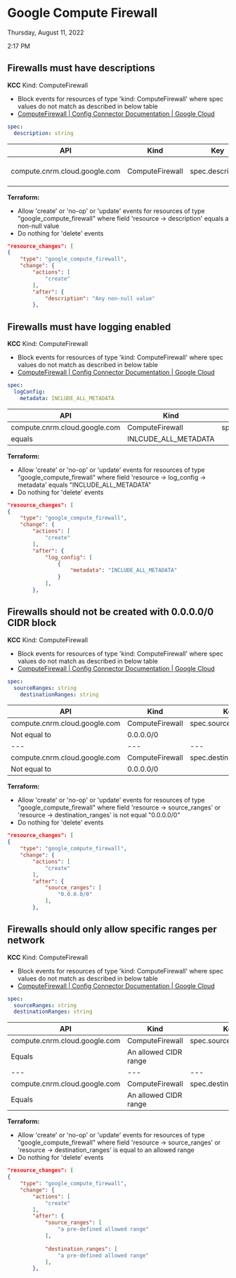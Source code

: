 # Google Compute Firewall

Thursday, August 11, 2022

2:17 PM

## Firewalls must have descriptions

**KCC**
Kind: ComputeFirewall

- Block events for resources of type 'kind: ComputeFirewall' where spec values do not match as described in below table
- [ComputeFirewall  |  Config Connector Documentation  |  Google Cloud](https://cloud.google.com/config-connector/docs/reference/resource-docs/compute/computefirewall)

```yaml
spec:
  description: string
```

| **API** | **Kind** | **Key** | **Conditional** | **Value** |
| --- | --- | --- | --- | --- |
| compute.cnrm.cloud.google.com | ComputeFirewall | spec.description | equals | Non-null valuex |

**Terraform:**

- Allow 'create' or 'no-op' or 'update' events for resources of type "google_compute_firewall" where field 'resource -\> description' equals a non-null value
- Do nothing for 'delete' events

```json
"resource_changes": [
{
    "type": "google_compute_firewall",
    "change": {
        "actions": [
            "create"
        ],
        "after": {
            "description": "Any non-null value"
        },
```

## Firewalls must have logging enabled

**KCC**
Kind: ComputeFirewall

- Block events for resources of type 'kind: ComputeFirewall' where spec values do not match as described in below table
- [ComputeFirewall  |  Config Connector Documentation  |  Google Cloud](https://cloud.google.com/config-connector/docs/reference/resource-docs/compute/computefirewall)

```yaml
spec:
  logConfig:
    metadata: INCLUDE_ALL_METADATA
```

| **API** | **Kind** | **Key** | **Conditional** | **Value** |
| --- | --- | --- | --- | --- |
| compute.cnrm.cloud.google.com | ComputeFirewall | spec.logConfig.metadata
 | equals | INLCUDE_ALL_METADATA |

**Terraform:**

- Allow 'create' or 'no-op' or 'update' events for resources of type "google_compute_firewall" where field 'resource -\> log_config -\> metadata' equals "INCLUDE_ALL_METADATA"
- Do nothing for 'delete' events

```json
"resource_changes": [
{
    "type": "google_compute_firewall",
    "change": {
        "actions": [
            "create"
        ],
        "after": {
            "log_config": [
                {
                    "metadata": "INCLUDE_ALL_METADATA"
                }
            ],
        },
```

## Firewalls should not be created with 0.0.0.0/0 CIDR block

**KCC**
Kind: ComputeFirewall

- Block events for resources of type 'kind: ComputeFirewall' where spec values do not match as described in below table
- [ComputeFirewall  |  Config Connector Documentation  |  Google Cloud](https://cloud.google.com/config-connector/docs/reference/resource-docs/compute/computefirewall)

```yaml
spec:
  sourceRanges: string
    destinationRanges: string
```

| **API** | **Kind** | **Key** | **Conditional** | **Value** |
| --- | --- | --- | --- | --- |
| compute.cnrm.cloud.google.com | ComputeFirewall | spec.sourceRanges
 | Not equal to | 0.0.0.0/0 |
| --- | --- | --- | --- | --- |
| compute.cnrm.cloud.google.com | ComputeFirewall | spec.destinationRanges
 | Not equal to | 0.0.0.0/0 |

**Terraform:**

- Allow 'create' or 'no-op' or 'update' events for resources of type "google_compute_firewall" where field 'resource -\> source_ranges' or 'resource -\> destination_ranges' is not equal "0.0.0.0/0"
- Do nothing for 'delete' events

```json
"resource_changes": [
{
    "type": "google_compute_firewall",
    "change": {
        "actions": [
            "create"
        ],
        "after": {
            "source_ranges": [
                "0.0.0.0/0"
            ],
        },
```

## Firewalls should only allow specific ranges per network

**KCC**
Kind: ComputeFirewall

- Block events for resources of type 'kind: ComputeFirewall' where spec values do not match as described in below table
- [ComputeFirewall  |  Config Connector Documentation  |  Google Cloud](https://cloud.google.com/config-connector/docs/reference/resource-docs/compute/computefirewall)

```yaml
spec:
  sourceRanges: string
  destinationRanges: string
```

| **API** | **Kind** | **Key** | **Conditional** | **Value** |
| --- | --- | --- | --- | --- |
| compute.cnrm.cloud.google.com | ComputeFirewall | spec.sourceRanges
 | Equals | An allowed CIDR range |
| --- | --- | --- | --- | --- |
| compute.cnrm.cloud.google.com | ComputeFirewall | spec.destinationRanges
 | Equals | An allowed CIDR range |

**Terraform:**

- Allow 'create' or 'no-op' or 'update' events for resources of type "google_compute_firewall" where field 'resource -\> source_ranges' or 'resource -\> destination_ranges' is equal to an allowed range
- Do nothing for 'delete' events

```json
"resource_changes": [
{
    "type": "google_compute_firewall",
    "change": {
        "actions": [
            "create"
        ],
        "after": {
            "source_ranges": [
                "a pre-defined allowed range"
            ],
            
            "destination_ranges": [
                "a pre-defined allowed range"
            ],
        },
